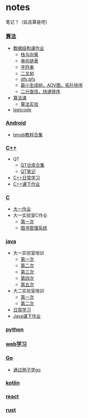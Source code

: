 # notes
笔记？（姑且算是吧）

### [算法](https://github.com/xmmmmmovo/notes/tree/master/algorithm)

- [数据结构课作业](https://github.com/xmmmmmovo/notes/tree/master/algorithm/data%20structure%20class)
    - [栈与向量](https://github.com/xmmmmmovo/notes/tree/master/algorithm/data%20structure%20class/2018.9.17%20Vector%26Stack%20homework)
    - [单向链表](https://github.com/xmmmmmovo/notes/tree/master/algorithm/data%20structure%20class/2018.9.30%20UnidirectionalLinkedlist%20Homework)
    - [字符串](https://github.com/xmmmmmovo/notes/tree/master/algorithm/data%20structure%20class/2018.10.19%20String%20homework(%E6%9C%AA%E5%AE%8C%E6%88%90))
    - [二叉树](https://github.com/xmmmmmovo/notes/tree/master/algorithm/data%20structure%20class/2018.11.11%20biTree%20study)
    - [dfs,bfs](https://github.com/xmmmmmovo/notes/tree/master/algorithm/data%20structure%20class/2018.11.26%20GraphHomework(%E6%9C%AA%E5%AE%8C%E6%88%90))
    - [最小生成树，AOV图，拓扑排序](https://github.com/xmmmmmovo/notes/tree/master/algorithm/data%20structure%20class/2018.12.09%20Graph%20Sort%20MinTree%20Question)
    - [二分查找，快速排序](https://github.com/xmmmmmovo/notes/tree/master/algorithm/data%20structure%20class/2018.12.03%20Sort%20Homework)
- [算法课](https://github.com/xmmmmmovo/BaseNotes/tree/master/algorithm/algorithm%20class)
    - [算法实验](https://github.com/xmmmmmovo/BaseNotes/tree/master/algorithm/algorithm%20class/AlgorithmExercise)
- [leetcode](https://github.com/xmmmmmovo/BaseNotes/tree/master/algorithm/leetcode)

### [Android](https://github.com/xmmmmmovo/notes/tree/master/android)

- [bmob教程合集](https://github.com/xmmmmmovo/notes/blob/master/android/notes%20about%20bmob.md)

###  [C++](https://github.com/xmmmmmovo/notes/tree/master/c%2B%2B)

- QT
  - [QT仓库合集](https://github.com/xmmmmmovo/notes/tree/master/c%2B%2B/Qt)
  - [QT笔记](https://github.com/xmmmmmovo/notes/blob/master/c%2B%2B/Qt/QT%E7%AC%94%E8%AE%B0.md)
- [C++日常学习](https://github.com/xmmmmmovo/notes/tree/master/c%2B%2B/c%2B%2BProgect)
- [C++课下作业](https://github.com/xmmmmmovo/notes/tree/master/c%2B%2B/C%2B%2B%20class%202019)

### [C](https://github.com/xmmmmmovo/notes/tree/master/c)

- [大一作业](https://github.com/xmmmmmovo/notes/tree/master/c/freshman%20homework)
- 大一实验室C作业
    - [第一次](https://github.com/xmmmmmovo/notes/tree/master/c/2017.10.16)
    - [图书管理系统](https://github.com/xmmmmmovo/notes/tree/master/c/2017.10.28)

### [java](https://github.com/xmmmmmovo/notes/tree/master/java)

- 大一实验室培训
    - [第一次](https://github.com/xmmmmmovo/notes/tree/master/java/2017.11.18)
    - [第二次](https://github.com/xmmmmmovo/notes/tree/master/java/2017.11.25)
    - [第三次](https://github.com/xmmmmmovo/notes/tree/master/java/2017.12.03)
    - [第四次](https://github.com/xmmmmmovo/notes/tree/master/java/2017.12.05)
    - [第五次](https://github.com/xmmmmmovo/notes/tree/master/java/2017.12.09)
- 大二实验室培训
    - [第一次](https://github.com/xmmmmmovo/notes/tree/master/java/2018.11.17)
    - [第二次](https://github.com/xmmmmmovo/notes/tree/master/java/2018.11.24)
- [日常学习](https://github.com/xmmmmmovo/notes/tree/master/java/StudyInDaily)
- [Java课下作业](https://github.com/xmmmmmovo/notes/tree/master/java/java%20class%20in%202019)

### [python](https://github.com/xmmmmmovo/notes/tree/master/python)

### [web学习](https://github.com/xmmmmmovo/notes/tree/master/web)

### [Go](./go)

- [通过例子学go](./go/study_with_example)

### [kotlin](./kotlin)

### [react](./react)

### [rust](./rust)
